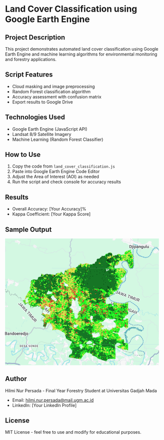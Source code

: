 # Land Cover Classification using Google Earth Engine

## Project Description
This project demonstrates automated land cover classification using Google Earth Engine and machine learning algorithms for environmental monitoring and forestry applications.

## Script Features
- Cloud masking and image preprocessing
- Random Forest classification algorithm
- Accuracy assessment with confusion matrix
- Export results to Google Drive

## Technologies Used
- Google Earth Engine (JavaScript API)
- Landsat 8/9 Satellite Imagery
- Machine Learning (Random Forest Classifier)

## How to Use
1. Copy the code from `land_cover_classification.js`
2. Paste into Google Earth Engine Code Editor
3. Adjust the Area of Interest (AOI) as needed
4. Run the script and check console for accuracy results

## Results
- Overall Accuracy: [Your Accuracy]%
- Kappa Coefficient: [Your Kappa Score]

## Sample Output
![Classification Map](images/classification_map.png)

## Author
Hilmi Nur Persada - Final Year Forestry Student at Universitas Gadjah Mada
- Email: hilmi.nur.persada@mail.ugm.ac.id
- LinkedIn: [Your LinkedIn Profile]

## License
MIT License - feel free to use and modify for educational purposes.
